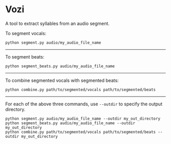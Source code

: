 # Vozi
A tool to extract syllables from an audio segment.

To segment vocals:
```
python segment.py audio/my_audio_file_name
```

<hr>

To segment beats:
```
python segment_beats.py audio/my_audio_file_name
```

<hr>

To combine segmented vocals with segmented beats:
```
python combine.py path/to/segmented/vocals path/to/segmented/beats
```

<hr>

For each of the above three commands, use ```--outdir``` to specify the output directory.
```
python segment.py audio/my_audio_file_name --outdir my_out_directory
python segment_beats.py audio/my_audio_file_name --outdir my_out_directory
python combine.py path/to/segmented/vocals path/to/segmented/beats --outdir my_out_directory
```
